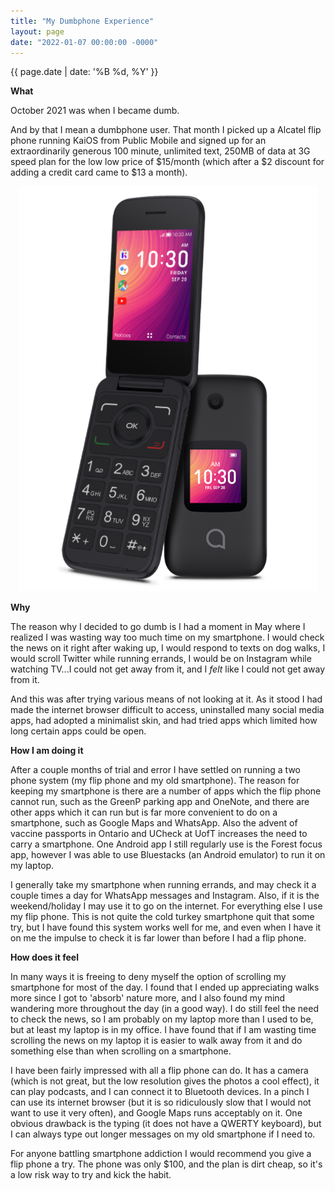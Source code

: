 ```yaml
---
title: "My Dumbphone Experience"
layout: page
date: "2022-01-07 00:00:00 -0000"
---
```


{{ page.date | date: '%B %d, %Y' }}

**What**

October 2021 was when I became dumb. 

And by that I mean a dumbphone user. That month I picked up a Alcatel flip phone running KaiOS from Public Mobile and signed up for an extraordinarily generous 100 minute, unlimited text, 250MB of data at 3G speed plan for the low low price of \$15/month (which after a \$2 discount for adding a credit card came to \$13 a month).

<p style="text-align:center;"> <img src="/assets/alcatelflip.png" alt="alcatelflip" height="648" width="477"> </p>

**Why**

The reason why I decided to go dumb is I had a moment in May where I realized I was wasting way too much time on my smartphone. I would check the news on it right after waking up, I would respond to texts on dog walks, I would scroll Twitter while running errands, I would be on Instagram while watching TV...I could not get away from it, and I *felt* like I could not get away from it.

And this was after trying various means of not looking at it. As it stood I had made the internet browser difficult to access, uninstalled many social media apps, had adopted a minimalist skin, and had tried apps which limited how long certain apps could be open.

**How I am doing it**

After a couple months of trial and error I have settled on running a two phone system (my flip phone and my old smartphone). The reason for keeping my smartphone is there are a number of apps which the flip phone cannot run, such as the GreenP parking app and OneNote, and there are other apps which it can run but is far more convenient to do on a smartphone, such as Google Maps and WhatsApp. Also the advent of vaccine passports in Ontario and UCheck at UofT increases the need to carry a smartphone. One Android app I still regularly use is the Forest focus app, however I was able to use Bluestacks (an Android emulator) to run it on my laptop.

I generally take my smartphone when running errands, and may check it a couple times a day for WhatsApp messages and Instagram. Also, if it is the weekend/holiday I may use it to go on the internet. For everything else I use my flip phone. This is not quite the cold turkey smartphone quit that some try, but I have found this system works well for me, and even when I have it on me the impulse to check it is far lower than before I had a flip phone.

**How does it feel**

In many ways it is freeing to deny myself the option of scrolling my smartphone for most of the day. I found that I ended up appreciating walks more since I got to 'absorb' nature more, and I also found my mind wandering more throughout the day (in a good way). I do still feel the need to check the news, so I am probably on my laptop more than I used to be, but at least my laptop is in my office. I have found that if I am wasting time scrolling the news on my laptop it is easier to walk away from it and do something else than when scrolling on a smartphone.

I have been fairly impressed with all a flip phone can do. It has a camera (which is not great, but the low resolution gives the photos a cool effect), it can play podcasts, and I can connect it to Bluetooth devices. In a pinch I can use its internet browser (but it is so ridiculously slow that I would not want to use it very often), and Google Maps runs acceptably on it. One obvious drawback is the typing (it does not have a QWERTY keyboard), but I can always type out longer messages on my old smartphone if I need to.

For anyone battling smartphone addiction I would recommend you give a flip phone a try. The phone was only $100, and the plan is dirt cheap, so it's a low risk way to try and kick the habit.



